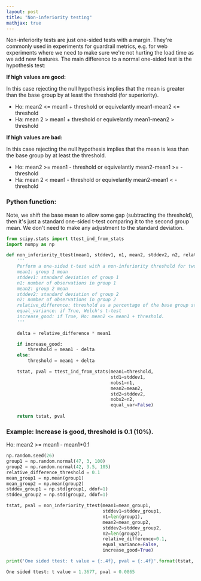 ```yaml
---
layout: post
title: "Non-inferiority testing"
mathjax: true
---
```


Non-inferiority tests are just one-sided tests with a margin. They're commonly used in experiments for guardrail metrics, e.g. for web experiments where we need to make sure we're not hurting the load time as we add new features. The main difference to a normal one-sided test is the hypothesis test:

**If high values are good:**

In this case rejecting the null hypothesis implies that the mean is greater than the base group by at least the threshold (for superiority).

- Ho: mean2 <= mean1 + threshold or equivelantly mean1-mean2 <= threshold
- Ha: mean 2 > mean1 + threshold or equivelantly mean1-mean2 > threshold

**If high values are bad:**

In this case rejecting the null hypothesis implies that the mean is less than the base group by at least the threshold.

- Ho: mean2 >= mean1 - threshold or equivelantly mean2-mean1 >= -threshold
- Ha: mean 2 < mean1 - threshold or equivelantly mean2-mean1 < -threshold

### Python function:

Note, we shift the base mean to allow some gap (subtracting the threshold), then it's just a  standard one-sided t-test comparing it to the second group mean. We don't need to make any adjustment to the standard deviation.

```python
from scipy.stats import ttest_ind_from_stats
import numpy as np

def non_inferiority_ttest(mean1, stddev1, n1, mean2, stddev2, n2, relative_difference, equal_variance=False, increase_good=True):
    '''
    Perform a one-sided t-test with a non-inferiority threshold for two independent samples.
    mean1: group 1 mean
    stddev1: standard deviation of group 1
    n1: number of observations in group 1
    mean2: group 2 mean
    stddev2: standard deviation of group 2
    n2: number of observations in group 2
    relative_difference: threshold as a percentage of the base group statistic (e.g. 0.1=10% difference)
    equal_variance: if True, Welch's t-test
    increase_good: if True, Ho: mean2 <= mean1 + threshold.
    '''
    
    delta = relative_difference * mean1

    if increase_good:
        threshold = mean1 - delta
    else:
        threshold = mean1 + delta

    tstat, pval = ttest_ind_from_stats(mean1=threshold, 
                                       std1=stddev1, 
                                       nobs1=n1, 
                                       mean2=mean2, 
                                       std2=stddev2, 
                                       nobs2=n2, 
                                       equal_var=False)
    
    return tstat, pval

```

### Example: Increase is good, threshold is 0.1 (10%). 

Ho: mean2 >= mean1 - mean1*0.1 

```python
np.random.seed(26)
group1 = np.random.normal(47, 3, 100)
group2 = np.random.normal(42, 3.5, 105)
relative_difference_threshold = 0.1
mean_group1 = np.mean(group1)
mean_group2 = np.mean(group2)
stddev_group1 = np.std(group1, ddof=1)
stddev_group2 = np.std(group2, ddof=1)

tstat, pval = non_inferiority_ttest(mean1=mean_group1,
                                    stddev1=stddev_group1, 
                                    n1=len(group1), 
                                    mean2=mean_group2, 
                                    stddev2=stddev_group2, 
                                    n2=len(group2), 
                                    relative_difference=0.1, 
                                    equal_variance=False, 
                                    increase_good=True)

print('One sided ttest: t value = {:.4f}, pval = {:.4f}'.format(tstat, pval/2.0))
```
```python
One sided ttest: t value = 1.3677, pval = 0.0865
```
